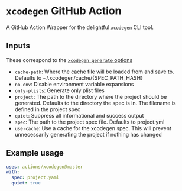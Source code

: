 # `xcodegen` GitHub Action

A GitHub Action Wrapper for the delightful [`xcodegen`][xcodegen] CLI tool.

## Inputs

These correspond to the [`xcodegen generate` options][options]

* `cache-path`:
  Where the cache file will be loaded from and save to. Defaults to ~/.xcodegen/cache/{SPEC_PATH_HASH}
* `no-env`:
  Disable environment variable expansions
* `only-plists`:
  Generate only plist files
* `project`:
The path to the directory where the project should be generated. Defaults to the directory the spec is in. The  filename is defined in the project spec
* `quiet`:
  Suppress all informational and success output
* `spec`:
  The path to the project spec file. Defaults to project.yml
* `use-cache`:
  Use a cache for the xcodegen spec. This will prevent unnecessarily generating the project if nothing has changed


## Example usage

```yaml
uses: actions/xcodegen@master
with:
  spec: project.yaml
  quiet: true
```

[xcodegen]: https://github.com/yonaskolb/XcodeGen
[options]: https://github.com/yonaskolb/XcodeGen#usage
